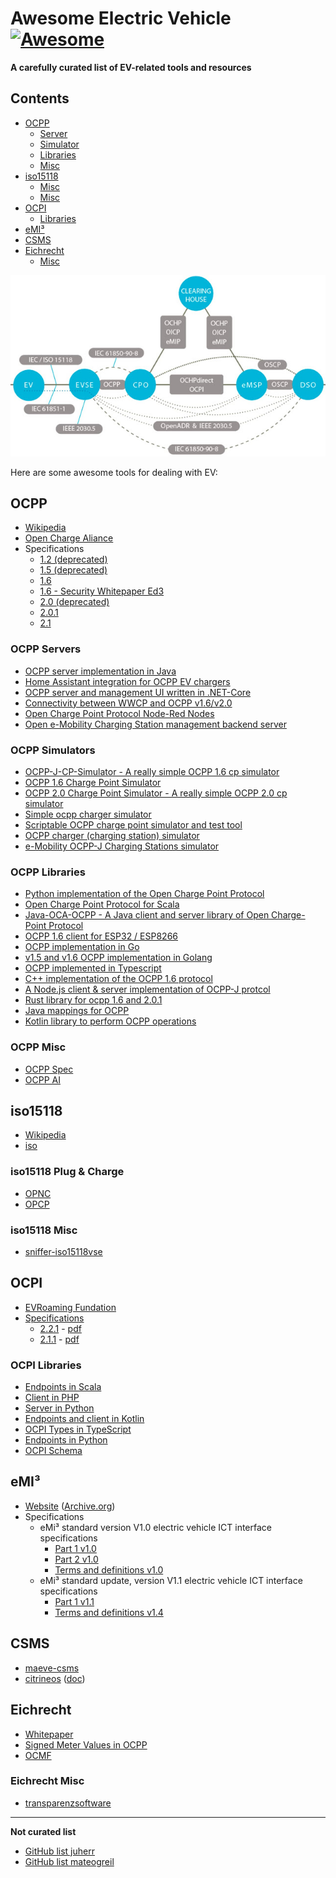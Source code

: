 # Awesome Electric Vehicle [![Awesome](https://awesome.re/badge.svg)](https://awesome.re)

**A carefully curated list of EV-related tools and resources**

## Contents

- [OCPP](#ocpp)
  - [Server](#ocpp-servers)
  - [Simulator](#ocpp-simulators)
  - [Libraries](#ocpp-libraries)
  - [Misc](#ocpp-misc)
- [iso15118](#iso15118)
  * [Misc](#iso15118-plug--charge)
  * [Misc](#iso15118-misc)
- [OCPI](#ocpi)
  - [Libraries](#ocpi-libraries)
- [eMI³](#emi)
- [CSMS](#csms)
- [Eichrecht](#eichrecht)
  - [Misc](#eichrecht-misc)

[![ev roaming protocols](img/ev-roaming-protocols.jpg)](https://www.emobilitysimplified.com/2020/08/ev-roaming-protocol-differences-OCPI-OICP-OCHP-eMIP.html)

Here are some awesome tools for dealing with EV:

## OCPP

* [Wikipedia](https://en.wikipedia.org/wiki/Open_Charge_Point_Protocol)
* [Open Charge Aliance](https://www.openchargealliance.org/)
* Specifications
  * [1.2 (deprecated)](ocpp/OCPP-1.2)
  * [1.5 (deprecated)](ocpp/OCPP-1.5)
  * [1.6](ocpp/OCPP-1.6-Documentation_2019_12)
  * [1.6 - Security Whitepaper Ed3](ocpp/Whitepapers/OCPP-1.6-security-whitepaper-edition-3-2)
  * [2.0 (deprecated)](ocpp/OCPP-2.0)
  * [2.0.1](ocpp/OCPP-2.0.1)
  * [2.1](ocpp/OCPP-2.1)

### OCPP Servers

* [OCPP server implementation in Java](https://github.com/steve-community/steve)
* [Home Assistant integration for OCPP EV chargers](https://github.com/lbbrhzn/ocpp)
* [OCPP server and management UI written in .NET-Core](https://github.com/dallmann-consulting/ocpp.core)
* [Connectivity between WWCP and OCPP v1.6/v2.0](https://github.com/openchargingcloud/wwcp_ocpp)
* [Open Charge Point Protocol Node-Red Nodes](https://github.com/argonne-national-laboratory/node-red-contrib-ocpp)
* [Open e-Mobility Charging Station management backend server](https://github.com/charge-angels/ca-ev-server)

### OCPP Simulators

* [OCPP-J-CP-Simulator - A really simple OCPP 1.6 cp simulator](https://github.com/kubarskii/OCPP-J-CP-Simulator)
* [OCPP 1.6 Charge Point Simulator](https://github.com/javaisjavascript/ocpp-1.6-cp-simulator)
* [OCPP 2.0 Charge Point Simulator - A really simple OCPP 2.0 cp simulator](https://github.com/JavaIsJavaScript/OCPP-2.0-CP-Simulator)
* [Simple ocpp charger simulator](https://github.com/shellrechargesolutionseu/ocpp-charger)
* [Scriptable OCPP charge point simulator and test tool](https://github.com/shellrechargesolutionseu/docile-charge-point)
* [OCPP charger (charging station) simulator](https://github.com/vasyas/charger-simulator)
* [e-Mobility OCPP-J Charging Stations simulator](https://github.com/sap/e-mobility-charging-stations-simulator)

### OCPP Libraries

* [Python implementation of the Open Charge Point Protocol](https://github.com/mobilityhouse/ocpp)
* [Open Charge Point Protocol for Scala](github.com/ihomer/scala-ocpp)
* [Java-OCA-OCPP - A Java client and server library of Open Charge-Point Protocol](https://github.com/chargetimeeu/java-oca-ocpp)
* [OCPP 1.6 client for ESP32 / ESP8266](https://github.com/matth-x/ArduinoOcpp)
* [OCPP implementation in Go](https://github.com/lorenzodonini/ocpp-go)
* [v1.5 and v1.6 OCPP implementation in Golang](https://github.com/voltbras/go-ocpp)
* [OCPP implemented in Typescript](https://github.com/voltbras/ts-ocpp)
* [C++ implementation of the OCPP 1.6 protocol](https://github.com/c-jimenez/open-ocpp)
* [A Node.js client & server implementation of OCPP-J protcol](https://github.com/mikuso/ocpp-rpc)
* [Rust library for ocpp 1.6 and 2.0.1](https://github.com/codelabsab/rust-ocpp)
* [Java mappings for OCPP](https://github.com/steve-community/ocpp-jaxb)
* [Kotlin library to perform OCPP operations](https://github.com/izivia/ocpp-toolkit)

### OCPP Misc

* [OCPP Spec](https://ocpp-spec.org/)
* [OCPP AI](https://ocpp.vercel.app/)

## iso15118

* [Wikipedia](https://en.wikipedia.org/wiki/ISO_15118)
* [iso](https://www.iso.org/search.html?PROD_isoorg_en%5Bquery%5D=15118&PROD_isoorg_en%5Bmenu%5D%5Bfacet%5D=standard)
### iso15118 Plug & Charge

* [OPNC](https://github.com/charinev/opnc)
* [OPCP](https://github.com/hubject/opcp)

### iso15118 Misc

* [sniffer-iso15118vse](https://github.com/endland/sniffer-iso15118vse)

## OCPI

* [EVRoaming Fundation](https://evroaming.org/)
* [Specifications](https://github.com/ocpi/ocpi)
  * [2.2.1](https://github.com/ocpi/ocpi/tree/release-2.2.1-bugfixes) - [pdf](https://github.com/ocpi/ocpi/releases/download/2.2.1/OCPI-2.2.1.pdf) 
  * [2.1.1](https://github.com/ocpi/ocpi/tree/release-2.1.1-bugfixes) - [pdf](https://github.com/ocpi/ocpi/releases/download/2.1.1-d2/OCPI_2.1.1-d2.pdf)

### OCPI Libraries

* [Endpoints in Scala](https://github.com/ShellRechargeSolutionsEU/ocpi-endpoints)
* [Client in PHP](https://github.com/ChargeMap/ocpi-protocol)
* [Server in Python](https://github.com/TECHS-Technological-Solutions/ocpi)
* [Endpoints and client in Kotlin](https://github.com/IZIVIA/ocpi-toolkit)
* [OCPI Types in TypeScript](https://github.com/gaia-green-tech/ocpi-types)
* [Endpoints in Python](https://github.com/NOWUM/pyOCPI)
* [OCPI Schema](https://github.com/solidstudiosh/ocpi-schema)

## eMI³

* [Website](http://emi3group.com/) ([Archive.org](https://web.archive.org/web/20230925033629/http://emi3group.com/))
* Specifications
  * eMi³ standard version V1.0 electric vehicle ICT interface specifications
    * [Part 1 v1.0](emi3/emi3-1.0/eMI3-standard-v1.0-Part-1.pdf)
    * [Part 2 v1.0](emi3/emi3-1.0/eMI3-standard-v1.0-Part-2.pdf)
    * [Terms and definitions v1.0](emi3/emi3-1.0/eMI3-standard-TermsAndDefinitions-v1.0.pdf)
  * eMi³ standard update, version V1.1 electric vehicle ICT interface specifications
    * [Part 1 v1.1](emi3/emi3-1.1/eMI3-standard-v1.1-Part-1.pdf)
    * [Terms and definitions v1.4](emi3/emi3-1.1/eMI3-standard-TermsAndDefinitions-v1.4.pdf)

## CSMS

* [maeve-csms](https://github.com/thoughtworks/maeve-csms)
* [citrineos](https://github.com/citrineos/citrineos-core) ([doc](https://github.com/citrineos/citrineos))

## Eichrecht

* [Whitepaper](https://openchargealliance.org/wp-content/uploads/2024/03/Presentation_Eichrecht_Plugfest.pdf)
* [Signed Meter Values in OCPP](https://openchargealliance.org/wp-content/uploads/2025/02/signed_meter_values-v10.pdf)
* [OCMF](https://github.com/SAFE-eV/OCMF-Open-Charge-Metering-Format/)


### Eichrecht Misc

* [transparenzsoftware](https://github.com/SAFE-eV/transparenzsoftware)

---

**Not curated list**

- [GitHub list juherr](https://github.com/stars/juherr/lists/ev)
- [GitHub list mateogreil](https://github.com/stars/mateogreil/lists/ev-mobility)
